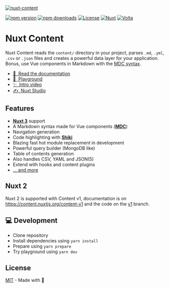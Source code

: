 [![nuxt-content](https://user-images.githubusercontent.com/904724/221176888-d9efefbe-0a8a-4d6b-beb2-5cc7d7dcad05.png)](https://content.nuxtjs.org)

[![npm version][npm-version-src]][npm-version-href]
[![npm downloads][npm-downloads-src]][npm-downloads-href]
[![License][license-src]][license-href]
[![Nuxt][nuxt-src]][nuxt-href]
[![Volta][volta-src]][volta-href]

# Nuxt Content

Nuxt Content reads the `content/` directory in your project, parses `.md`, `.yml`, `.csv` or `.json` files and creates a powerful data layer for your application. Bonus, use Vue components in Markdown with the [MDC syntax](https://content.nuxtjs.org/guide/writing/mdc).

- [📖 &nbsp;Read the documentation](https://content.nuxtjs.org)
- [👾 &nbsp;Playground](https://stackblitz.com/github/nuxt/content/tree/main/examples/essentials/hello-world?file=app.vue)
- [✨ &nbsp;Intro video](https://www.youtube.com/watch?v=o9e12WbKrd8)
- [✍️ &nbsp;Nuxt Studio](https://nuxt.studio)

## Features

- [**Nuxt 3**](https://nuxt.com) support
- A Markdown syntax made for Vue components ([**MDC**](https://content.nuxtjs.org/guide/writing/mdc))
- Navigation generation
- Code highlighting with [**Shiki**](https://shiki.matsu.io)
- Blazing fast hot module replacement in development
- Powerful query builder (MongoDB like)
- Table of contents generation
- Also handles CSV, YAML and JSON(5)
- Extend with hooks and content plugins
- [... and more](https://content.nuxtjs.org)

## Nuxt 2

Nuxt 2 is supported with Content v1, documentation is on <https://content.nuxtjs.org/content-v1> and the code on the [v1](https://github.com/nuxt/content/tree/v1) branch.

## 💻 Development

- Clone repository
- Install dependencies using `yarn install`
- Prepare using `yarn prepare`
- Try playground using `yarn dev`

## License

[MIT](./LICENSE) - Made with 💚

[npm-version-src]: https://img.shields.io/npm/v/@nuxt/content/latest.svg?style=flat&colorA=18181B&colorB=28CF8D
[npm-version-href]: https://npmjs.com/package/@nuxt/content

[npm-downloads-src]: https://img.shields.io/npm/dm/@nuxt/content.svg?style=flat&colorA=18181B&colorB=28CF8D
[npm-downloads-href]: https://npmjs.com/package/@nuxt/content

[license-src]: https://img.shields.io/github/license/nuxt/content.svg?style=flat&colorA=18181B&colorB=28CF8D
[license-href]: https://github.com/nuxt/content/blob/main/LICENSE

[nuxt-src]: https://img.shields.io/badge/Nuxt-18181B?logo=nuxt.js
[nuxt-href]: https://nuxt.com

[volta-src]: https://user-images.githubusercontent.com/904724/209143798-32345f6c-3cf8-4e06-9659-f4ace4a6acde.svg
[volta-href]: https://volta.net/nuxt/content?utm_source=readme_nuxt_content

